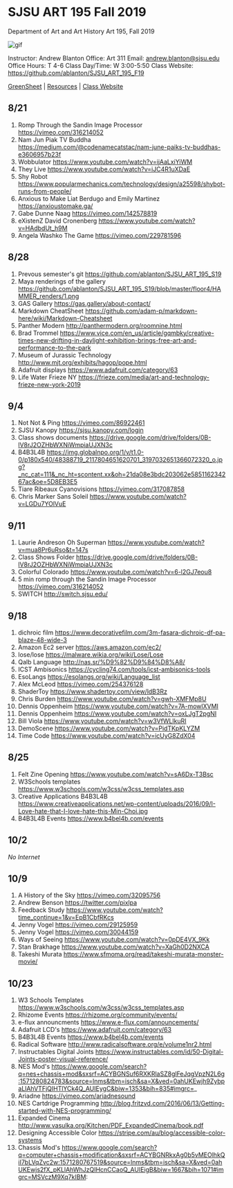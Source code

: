 **SJSU ART 195 Fall 2019**
======================
Department of Art and Art History
Art 195, Fall 2019

![gif](http://i.imgur.com/TuOehiT.gif)

Instructor: Andrew Blanton
Office: Art 311
Email: andrew.blanton@sjsu.edu
Office Hours: T 4-6
Class Day/Time: W 3:00-5:50
Class Website: https://github.com/ablanton/SJSU_ART_195_F19

[GreenSheet](https://github.com/ablanton/SJSU_ART_195_F19/blob/master/GREENSHEET.md)
| [Resources](https://github.com/ablanton/SJSU_ART_195_F19/blob/master/RESOURCES.md)
| [Class Website](https://github.com/ablanton/SJSU_ART_195_F19)

8/21
---------

1. Romp Through the Sandin Image Processor https://vimeo.com/316214052
2. Nam Jun Piak TV Buddha https://medium.com/@codenamecatstac/nam-june-paiks-tv-buddhas-e3606957b23f
3. Wobbulator https://www.youtube.com/watch?v=ijAaLxiYiWM
4. They Live https://www.youtube.com/watch?v=iJC4R1uXDaE
5. Shy Robot https://www.popularmechanics.com/technology/design/a25598/shybot-runs-from-people/
6. Anxious to Make Liat Berdugo and Emily Martinez https://anxioustomake.ga/
7. Gabe Dunne Naag https://vimeo.com/142578819
8. eXistenZ David Cronenberg https://www.youtube.com/watch?v=HAdbdUt_h9M
9. Angela Washko The Game https://vimeo.com/229781596

8/28
---------

1. Prevous semester's git https://github.com/ablanton/SJSU_ART_195_S19
2. Maya renderings of the gallery https://github.com/ablanton/SJSU_ART_195_S19/blob/master/floor4/HAMMER_renders/1.png
3. GAS Gallery https://gas.gallery/about-contact/
4. Markdown CheatSheet https://github.com/adam-p/markdown-here/wiki/Markdown-Cheatsheet
5. Panther Modern http://panthermodern.org/roomnine.html
6. Brad Trommel https://www.vice.com/en_us/article/gqmbky/creative-times-new-drifting-in-daylight-exhibition-brings-free-art-and-performance-to-the-park
7. Museum of Jurassic Technology http://www.mjt.org/exhibits/hagop/pope.html
8. Adafruit displays https://www.adafruit.com/category/63
9. Life Water Frieze NY https://frieze.com/media/art-and-technology-frieze-new-york-2019

9/4
----------
1. Not Not & Ping https://vimeo.com/86922461
2. SJSU Kanopy https://sjsu.kanopy.com/login
3. Class shows documents https://drive.google.com/drive/folders/0B-lV8rJ2OZHbWXNiWmpiaUJXN3c
4. B4B3L4B https://img.globalnpo.org/1/v/t1.0-0/p180x540/48388719_2117804651620701_3197032651366072320_o.jpg?_nc_cat=111&_nc_ht=scontent.xx&oh=21da08e3bdc203062e585116234267ac&oe=5D8EB3E5
5. Tiare Ribeaux Cyanovisions https://vimeo.com/317087858
6. Chris Marker Sans Soleil https://www.youtube.com/watch?v=LGDu7YOlVuE

9/11
-----------
1. Laurie Andreson Oh Superman https://www.youtube.com/watch?v=mua8Pr6uRso&t=147s
2. Class Shows Folder https://drive.google.com/drive/folders/0B-lV8rJ2OZHbWXNiWmpiaUJXN3c
3. Colorful Colorado https://www.youtube.com/watch?v=6-l2GJ7eou8
4. 5 min romp through the Sandin Image Processor https://vimeo.com/316214052
5. SWITCH http://switch.sjsu.edu/

9/18
-----------
1. dichroic film https://www.decorativefilm.com/3m-fasara-dichroic-df-pa-blaze-48-wide-3
2. Amazon Ec2 server https://aws.amazon.com/ec2/
3. lose/lose https://malware.wikia.org/wiki/Lose/Lose
4. Qalb Language http://nas.sr/%D9%82%D9%84%D8%A8/
5. ICST Ambisonics https://cycling74.com/tools/icst-ambisonics-tools
6. EsoLangs https://esolangs.org/wiki/Language_list
7. Alex McLeod https://vimeo.com/254376128
8. ShaderToy https://www.shadertoy.com/view/ldB3Rz
9. Chris Burden https://www.youtube.com/watch?v=gwh-XMFMp8U
10. Dennis Oppenheim https://www.youtube.com/watch?v=7A-mowlXVMI
11. Dennis Oppenheim https://www.youtube.com/watch?v=oxLJgT2pgNI
12. Bill Viola https://www.youtube.com/watch?v=w3VfWLlkuRI
13. DemoScene https://www.youtube.com/watch?v=PidTKpKLYZM
14. Time Code https://www.youtube.com/watch?v=icUyG8ZdX04

8/25
----------
1. Felt Zine Opening https://www.youtube.com/watch?v=sA6Dx-T3Bsc
2. W3Schools templates https://www.w3schools.com/w3css/w3css_templates.asp
3. Creative Applications B4B3L4B https://www.creativeapplications.net/wp-content/uploads/2016/09/I-Love-hate-that-I-love-hate-this-Min-Choi.jpg
4. B4B3L4B Events https://www.b4bel4b.com/events

10/2
------
*No Internet*

10/9
-------
1. A History of the Sky https://vimeo.com/32095756
2. Andrew Benson https://twitter.com/pixlpa
3. Feedback Study https://www.youtube.com/watch?time_continue=1&v=EpB1CbfRKcs
4. Jenny Vogel https://vimeo.com/29125959
5. Jenny Vogel https://vimeo.com/30044159
6. Ways of Seeing https://www.youtube.com/watch?v=0pDE4VX_9Kk
7. Stan Brakhage https://www.youtube.com/watch?v=XaGh0D2NXCA
8. Takeshi Murata https://www.sfmoma.org/read/takeshi-murata-monster-movie/

10/23
--------
1. W3 Schools Templates https://www.w3schools.com/w3css/w3css_templates.asp
2. Rhizome Events https://rhizome.org/community/events/
3. e-flux announcments https://www.e-flux.com/announcements/
4. Adafruit LCD's https://www.adafruit.com/category/63
5. B4B3L4B Events https://www.b4bel4b.com/events
6. Radical Software http://www.radicalsoftware.org/e/volume1nr2.html
7. Instructables Digital Joints https://www.instructables.com/id/50-Digital-Joints-poster-visual-reference/
8. NES Mod's https://www.google.com/search?q=nes+chassis+mod&sxsrf=ACYBGNSuf6RXKRlaSZ8glFeJqgVpzN2L6g:1571280824783&source=lnms&tbm=isch&sa=X&ved=0ahUKEwjh9ZybpaLlAhVTFjQIHTlYCk4Q_AUIEygC&biw=1353&bih=835#imgrc=_
8. Ariadne https://vimeo.com/ariadnesound
9. NES Cartdrige Programming http://blog.fritzvd.com/2016/06/13/Getting-started-with-NES-programming/
10. Expanded Cinema http://www.vasulka.org/Kitchen/PDF_ExpandedCinema/book.pdf
11. Designing Accessible Color https://stripe.com/au/blog/accessible-color-systems
12. Chassis Mod's https://www.google.com/search?q=computer+chassis+modification&sxsrf=ACYBGNRkxAg0b5vMEOlhkQiI7bLVqZvc2w:1571280767519&source=lnms&tbm=isch&sa=X&ved=0ahUKEwjs2fX_pKLlAhWhJzQIHcnCCaoQ_AUIEigB&biw=1667&bih=1071#imgrc=MSVczM9Xq7kIBM:
